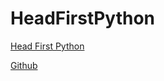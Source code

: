 # HeadFirstPython

[Head First Python](https://learning.oreilly.com/library/view/head-first-python/9781492051282/)

[Github](https://github.com/kurtwendling/HeadFirstPython)